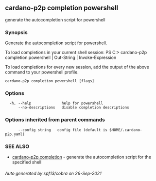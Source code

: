 ## cardano-p2p completion powershell

generate the autocompletion script for powershell

### Synopsis


Generate the autocompletion script for powershell.

To load completions in your current shell session:
PS C:\> cardano-p2p completion powershell | Out-String | Invoke-Expression

To load completions for every new session, add the output of the above command
to your powershell profile.


```
cardano-p2p completion powershell [flags]
```

### Options

```
  -h, --help              help for powershell
      --no-descriptions   disable completion descriptions
```

### Options inherited from parent commands

```
      --config string   config file (default is $HOME/.cardano-p2p.yaml)
```

### SEE ALSO

* [cardano-p2p completion](cardano-p2p_completion.md)	 - generate the autocompletion script for the specified shell

###### Auto generated by spf13/cobra on 26-Sep-2021
